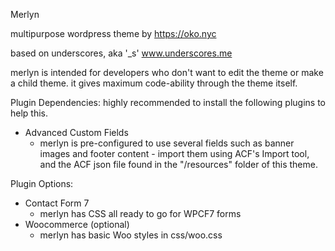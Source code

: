 Merlyn

multipurpose wordpress theme by 
https://oko.nyc

based on underscores, aka '_s'
www.underscores.me

merlyn is intended for developers who don't want to edit the theme or make a child theme.
it gives maximum code-ability through the theme itself.

Plugin Dependencies:
highly recommended to install the following plugins to help this.
- Advanced Custom Fields
  - merlyn is pre-configured to use several fields such as banner images and footer content - import them using ACF's Import tool, and the ACF json file found in the "/resources" folder of this theme.

Plugin Options:
- Contact Form 7
  - merlyn has CSS all ready to go for WPCF7 forms
- Woocommerce (optional)
  - merlyn has basic Woo styles in css/woo.css

